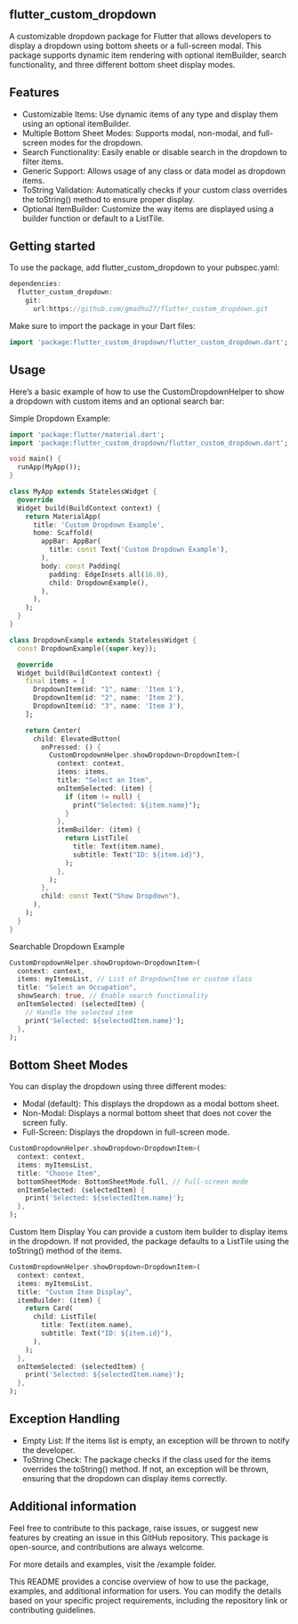## flutter_custom_dropdown

A customizable dropdown package for Flutter that allows developers to display a dropdown using bottom sheets or a full-screen modal. This package supports dynamic item rendering with optional itemBuilder, search functionality, and three different bottom sheet display modes.


## Features
* Customizable Items: Use dynamic items of any type and display them using an optional itemBuilder.
* Multiple Bottom Sheet Modes: Supports modal, non-modal, and full-screen modes for the dropdown.
* Search Functionality: Easily enable or disable search in the dropdown to filter items.
* Generic Support: Allows usage of any class or data model as dropdown items.
* ToString Validation: Automatically checks if your custom class overrides the toString() method to ensure proper display.
* Optional ItemBuilder: Customize the way items are displayed using a builder function or default to a ListTile.


## Getting started
To use the package, add flutter_custom_dropdown to your pubspec.yaml:

```dart
dependencies:
  flutter_custom_dropdown:
    git:
      url:https://github.com/gmadhu27/flutter_custom_dropdown.git

```

Make sure to import the package in your Dart files:
```dart
import 'package:flutter_custom_dropdown/flutter_custom_dropdown.dart';
```

## Usage
Here’s a basic example of how to use the CustomDropdownHelper to show a dropdown with custom items and an optional search bar:

Simple Dropdown Example:

```dart
import 'package:flutter/material.dart';
import 'package:flutter_custom_dropdown/flutter_custom_dropdown.dart';

void main() {
  runApp(MyApp());
}

class MyApp extends StatelessWidget {
  @override
  Widget build(BuildContext context) {
    return MaterialApp(
      title: 'Custom Dropdown Example',
      home: Scaffold(
        appBar: AppBar(
          title: const Text('Custom Dropdown Example'),
        ),
        body: const Padding(
          padding: EdgeInsets.all(16.0),
          child: DropdownExample(),
        ),
      ),
    );
  }
}

class DropdownExample extends StatelessWidget {
  const DropdownExample({super.key});

  @override
  Widget build(BuildContext context) {
    final items = [
      DropdownItem(id: "1", name: 'Item 1'),
      DropdownItem(id: "2", name: 'Item 2'),
      DropdownItem(id: "3", name: 'Item 3'),
    ];

    return Center(
      child: ElevatedButton(
        onPressed: () {
          CustomDropdownHelper.showDropdown<DropdownItem>(
            context: context,
            items: items,
            title: "Select an Item",
            onItemSelected: (item) {
              if (item != null) {
                print("Selected: ${item.name}");
              }
            },
            itemBuilder: (item) {
              return ListTile(
                title: Text(item.name),
                subtitle: Text("ID: ${item.id}"),
              );
            },
          );
        },
        child: const Text("Show Dropdown"),
      ),
    );
  }
}
```

Searchable Dropdown Example
```dart
CustomDropdownHelper.showDropdown<DropdownItem>(
  context: context,
  items: myItemsList, // List of DropdownItem or custom class
  title: "Select an Occupation",
  showSearch: true, // Enable search functionality
  onItemSelected: (selectedItem) {
    // Handle the selected item
    print('Selected: ${selectedItem.name}');
  },
);
```
## Bottom Sheet Modes
You can display the dropdown using three different modes:

* Modal (default): This displays the dropdown as a modal bottom sheet.
* Non-Modal: Displays a normal bottom sheet that does not cover the screen fully.
* Full-Screen: Displays the dropdown in full-screen mode.
  
```dart
CustomDropdownHelper.showDropdown<DropdownItem>(
  context: context,
  items: myItemsList,
  title: "Choose Item",
  bottomSheetMode: BottomSheetMode.full, // Full-screen mode
  onItemSelected: (selectedItem) {
    print('Selected: ${selectedItem.name}');
  },
);
```
Custom Item Display
You can provide a custom item builder to display items in the dropdown. If not provided, the package defaults to a ListTile using the toString() method of the items.
```dart
CustomDropdownHelper.showDropdown<DropdownItem>(
  context: context,
  items: myItemsList,
  title: "Custom Item Display",
  itemBuilder: (item) {
    return Card(
      child: ListTile(
        title: Text(item.name),
        subtitle: Text("ID: ${item.id}"),
      ),
    );
  },
  onItemSelected: (selectedItem) {
    print('Selected: ${selectedItem.name}');
  },
);
```
## Exception Handling
* Empty List: If the items list is empty, an exception will be thrown to notify the developer.
* ToString Check: The package checks if the class used for the items overrides the toString() method. If not, an exception will be thrown, ensuring that the dropdown can display items correctly.


## Additional information
Feel free to contribute to this package, raise issues, or suggest new features by creating an issue in this GitHub repository. This package is open-source, and contributions are always welcome.

For more details and examples, visit the /example folder.

This README provides a concise overview of how to use the package, examples, and additional information for users. You can modify the details based on your specific project requirements, including the repository link or contributing guidelines.
